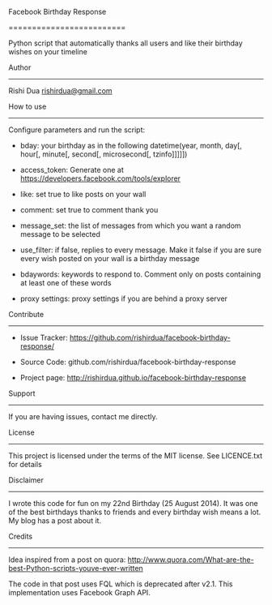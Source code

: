 Facebook Birthday Response
=========================
Python script that automatically thanks all users and like their birthday wishes on your timeline


Author
------
Rishi Dua <rishirdua@gmail.com>


How to use
------------
Configure parameters and run the script:
- bday: your birthday as in the following datetime(year, month, day[, hour[, minute[, second[, microsecond[, tzinfo]]]]])
- access_token: Generate one at https://developers.facebook.com/tools/explorer
- like: set true to like posts on your wall
- comment: set true to comment thank you
- message_set: the list of messages from which you want a random message to be selected
- use_filter: if false, replies to every message. Make it false if you are sure every wish posted on your wall is a birthday message
- bdaywords: keywords to respond to. Comment only on posts containing at least one of these words
- proxy settings: proxy settings if you are behind a proxy server


Contribute
----------
- Issue Tracker: https://github.com/rishirdua/facebook-birthday-response/
- Source Code: github.com/rishirdua/facebook-birthday-response
- Project page: http://rishirdua.github.io/facebook-birthday-response


Support
-------
If you are having issues, contact me directly.

License
-------
This project is licensed under the terms of the MIT license. See LICENCE.txt for details


Disclaimer
----------
I wrote this code for fun on my 22nd Birthday (25 August 2014). It was one of the best birthdays thanks to friends and every birthday wish means a lot. My blog has a post about it.

Credits
-------
Idea inspired from a post on quora: http://www.quora.com/What-are-the-best-Python-scripts-youve-ever-written
The code in that post uses FQL which is deprecated after v2.1. This implementation uses Facebook Graph API.
